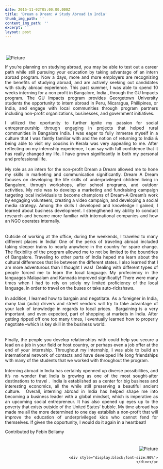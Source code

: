 ```yaml
---
date: 2015-11-02T05:00:00.000Z
title: 'Dream a Dream: A Study Abroad in India'
thumb_img_path: ''
content_img_path: ''
excerpt: ''
layout: post
---
```

<span class="imgPusher" style="float:right;height:11px"></span><span style="display: table;z-index:10;width:627px;position:relative;float:right;max-width:100%;;clear:right;margin-top:20px;*margin-top:40px"><a><img src="http://www.dsoglobal.org//uploads/2/4/1/8/24188388/3228336.jpg?609" style="margin-top: 5px; margin-bottom: 10px; margin-left: 0px; margin-right: 10px; border-width:1px;padding:3px; max-width:100%" alt="Picture" class="galleryImageBorder wsite-image" /></a><span style="display: table-caption; caption-side: bottom; font-size: 90%; margin-top: -10px; margin-bottom: 10px; text-align: center;" class="wsite-caption"></span></span> 

<div class="paragraph" style="text-align:justify;display:block;">
  <p>
    ​​If you&#8217;re planning on studying abroad, you may be able to test out a career path while still pursuing your education by taking advantage of an intern abroad program. Now a days, more and more employers are recognizing the benefits of studying abroad, and are actively seeking out candidates with study abroad experience. This past summer, I was able to spend 10 weeks interning for a non profit in Bangalore, India., through the GU Impacts program. The GU Impacts program provides Georgetown University students the opportunity to intern abroad in Peru, Nicaragua, Phillipines, or India, and engage with local communities through program partners including non-profit organizations, businesses, and government initiatives.
  </p>
  
  <p>
    I utilized the oportunity to further ignite my passion for social entrepreneurship through engaging in projects that helped rural communities in Bangalore India. I was eager to fully immerse myself in a culture that I was faintly familiar with and the notion of returning to India & being able to visit my cousins in Kerala was very appealing to me. After reflecting on my internship experience, I can say with full confidence that it has really changed my life. I have grown significantly in both my personal and professional life.<br /> <br />My role as an intern for the non-profit Dream a Dream allowed me to hone my skills in marketing and communication significantly. Dream A Dream focuses on developing the life skills of underprivileged children living in Bangalore, through workshops, after school programs, and outdoor activities. My role was to develop a marketing and fundraising campaign targeting local individuals to become champions of Dream-A-Dream’s work by engaging volunteers, creating a video campaign, and developing a social media strategy. Among the skills I developed and knowledge I gained, I learned about business development. I strengthened my ability to conduct research and became more familiar with international companies and how an NGO operates internally.<br /> <br /> <br />Outside of working at the office, during the weekends, I traveled to many different places in India! One of the perks of traveling abroad included taking sleeper trains to nearly anywhere in the country for spare change. The flexibility of the program allowed me to not be limited to the boundries of Bangalore. Traveling to other parts of India heped me learn about the cultural differences that lie between the different states. I also learned that I am more adventurous than I thought I was!  Dealing with different types of people forced me to learn the local language. My profeciency in the languages Malayalam and Kannada improved significatly! There were many times when I had to rely on solely my limited proficiency of the local language, in order to travel on the buses or take auto-rickshaws.<br /> <br />In addition, I learned how to bargain and negotitate. As a foreigner in India, many taxi (auto) drivers and street vendors will try to take advantage of your lack of knowledge in regards to local prices.  Bargaining is a very important, and even expected, part of shopping at markets in India. After getting ripped off one too many times, I eventually learned how to properly negotiate –which is key skill in the business world.<br /> <br /> <br />Finally, the people you develop relationships with could help you secure a lead on a job in your field or host country, or perhaps even a job offer at the end of your internship. Throughout my internship, I was able to build an international network of contacts and have developed life long friendships with many of the students that we worked with throughout the program.<br /> <br />Interning abroad in India has certainly openned up diverse possibilities, and it’s no wonder that India is growing as one of the most sought-after destinations to travel .  India is established as a center for big business and interesting economics, all the while still preserving a beautiful ancient culture.  Overall, interning abroad in India has helped shape me into becoming a business leader with a global mindset, which is imperative as an upcoming social entrepreneur. It has also opened up eyes up to the poverty that exists outside of the United States’ bubble. My time abroad has made me all the more determined to one day establish a non-profit that will improve the education of underprivileged kids who cannot fend for themselves. If given the opportunity, I would do it again in a heartbeat!
  </p>
  
  <p>
    Contributed by Febin Bellamy
  </p>
</div>

<hr style="width:100%;clear:both;visibility:hidden;" />

<div>
  <div class="wsite-image wsite-image-border-none " style="padding-top:10px;padding-bottom:10px;margin-left:0;margin-right:0;text-align:right">
    <a> <img src="http://www.dsoglobal.org//uploads/2/4/1/8/24188388/4321410_orig.jpg" alt="Picture" style="width:auto;max-width:100%" /></a> </p> 
    
    <div style="display:block;font-size:90%">
    </div></p>
  </div>
</div>